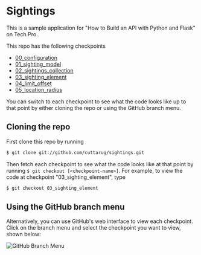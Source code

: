 # Sightings

This is a sample application for "How to Build an API with Python and Flask" on Tech.Pro.

This repo has the following checkpoints

* [00_configuration](https://github.com/cuttarug/sightings/tree/00_configuration)
* [01_sighting_model](https://github.com/cuttarug/sightings/tree/01_sighting_model)
* [02_sightings_collection](https://github.com/cuttarug/sightings/tree/02_sightings_collection)
* [03_sighting_element](https://github.com/cuttarug/sightings/tree/03_sighting_element)
* [04_limit_offset](https://github.com/cuttarug/sightings/tree/04_limit_offset)
* [05_location_radius](https://github.com/cuttarug/sightings/tree/05_location_radius)

You can switch to each checkpoint to see what the code looks like up to that point by either cloning the repo or using the GitHub branch menu.

## Cloning the repo

First clone this repo by running

```bash
$ git clone git://github.com/cuttarug/sightings.git
```

Then fetch each checkpoint to see what the code looks like at that point by running `$ git checkout [<checkpoint-name>]`. For example, to view the code at checkpoint "03\_sighting\_element", type

```bash
$ git checkout 03_sighting_element
```

## Using the GitHub branch menu
Alternatively, you can use GitHub's web interface to view each checkpoint. Click on the branch menu and select the checkpoint you want to view, shown below:

![GitHub Branch Menu](https://raw.github.com/cuttarug/intro-to-flask/master/intro_to_flask/static/img/branch-menu.png)
